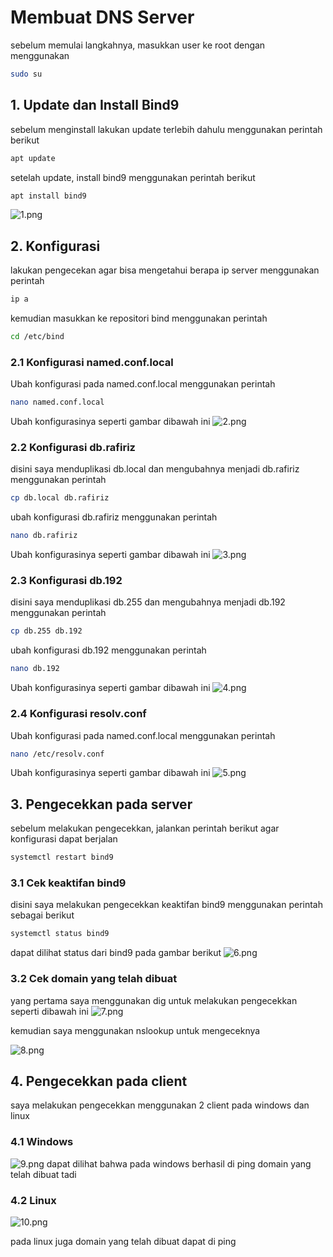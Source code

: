 # Membuat DNS Server
sebelum memulai langkahnya, masukkan user ke root dengan menggunakan
```sh
sudo su
```
## 1. Update dan Install Bind9
sebelum menginstall lakukan update terlebih dahulu menggunakan perintah berikut
```sh
apt update
```
setelah update, install bind9 menggunakan perintah berikut
```sh
apt install bind9
```
![1.png](https://github.com/RafiRiz74/DNServer/blob/main/1.png)
## 2. Konfigurasi
lakukan pengecekan agar bisa mengetahui berapa ip server menggunakan perintah
```sh
ip a
```
kemudian masukkan ke repositori bind menggunakan perintah
```sh
cd /etc/bind
```
### 2.1 Konfigurasi named.conf.local
Ubah konfigurasi pada named.conf.local menggunakan perintah
```sh
nano named.conf.local
```
Ubah konfigurasinya seperti gambar dibawah ini
![2.png](https://github.com/RafiRiz74/DNServer/blob/main/2.png)

### 2.2 Konfigurasi db.rafiriz
disini saya menduplikasi db.local dan mengubahnya menjadi db.rafiriz menggunakan perintah
```sh
cp db.local db.rafiriz
```
ubah konfigurasi db.rafiriz menggunakan perintah
```sh
nano db.rafiriz
```
Ubah konfigurasinya seperti gambar dibawah ini
![3.png](https://github.com/RafiRiz74/DNServer/blob/main/3.png)

### 2.3 Konfigurasi db.192
disini saya menduplikasi db.255 dan mengubahnya menjadi db.192 menggunakan perintah
```sh
cp db.255 db.192
```
ubah konfigurasi db.192 menggunakan perintah
```sh
nano db.192
```
Ubah konfigurasinya seperti gambar dibawah ini
![4.png](https://github.com/RafiRiz74/DNServer/blob/main/4.png)

### 2.4 Konfigurasi resolv.conf
Ubah konfigurasi pada named.conf.local menggunakan perintah
```sh
nano /etc/resolv.conf
```
Ubah konfigurasinya seperti gambar dibawah ini
![5.png](https://github.com/RafiRiz74/DNServer/blob/main/5.png)

## 3. Pengecekkan pada server
sebelum melakukan pengecekkan, jalankan perintah berikut agar konfigurasi dapat berjalan
```sh
systemctl restart bind9
```
### 3.1 Cek keaktifan bind9
disini saya melakukan pengecekkan keaktifan bind9 menggunakan perintah sebagai berikut
```sh
systemctl status bind9
```
dapat dilihat status dari bind9 pada gambar berikut
![6.png](https://github.com/RafiRiz74/DNServer/blob/main/6.png)

### 3.2 Cek domain yang telah dibuat
yang pertama saya menggunakan dig untuk melakukan pengecekkan seperti dibawah ini
![7.png](https://github.com/RafiRiz74/DNServer/blob/main/7.png)

kemudian saya menggunakan nslookup untuk mengeceknya


![8.png](https://github.com/RafiRiz74/DNServer/blob/main/8.png)

## 4. Pengecekkan pada client
saya melakukan pengecekkan menggunakan 2 client pada windows dan linux

### 4.1 Windows
![9.png](https://github.com/RafiRiz74/DNServer/blob/main/9.png)
dapat dilihat bahwa pada windows berhasil di ping domain yang telah dibuat tadi

### 4.2 Linux
![10.png](https://github.com/RafiRiz74/DNServer/blob/main/10.png)


pada linux juga domain yang telah dibuat dapat di ping
